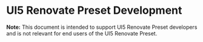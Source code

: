 # UI5 Renovate Preset Development

**Note:** This document is intended to support UI5 Renovate Preset developers and is not relevant for end users of the UI5 Renovate Preset.
